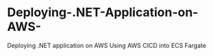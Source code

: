 # Deploying-.NET-Application-on-AWS-
Deploying .NET application on AWS Using AWS CICD into  ECS Fargate
